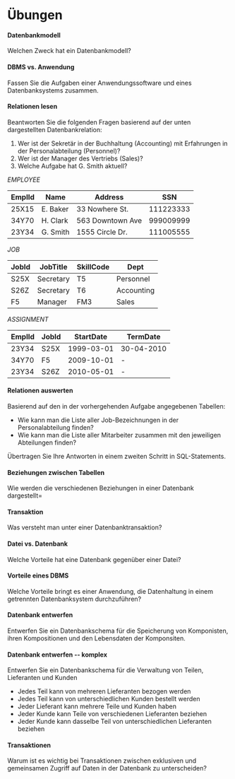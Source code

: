 # Übungen

#### Datenbankmodell
Welchen Zweck hat ein Datenbankmodell?


#### DBMS vs. Anwendung
Fassen Sie die Aufgaben einer Anwendungssoftware und eines Datenbanksystems zusammen.


#### Relationen lesen
Beantworten Sie die folgenden Fragen basierend auf der unten dargestellten Datenbankrelation:

  1. Wer ist der Sekretär in der Buchhaltung (Accounting) mit Erfahrungen in der Personalabteilung (Personnel)?
  2. Wer ist der Manager des Vertriebs (Sales)?
  3. Welche Aufgabe hat G. Smith aktuell?

_EMPLOYEE_

| EmplId | Name            | Address          | SSN       |
|--------|-----------------|------------------|-----------|
| 25X15  | E. Baker        | 33 Nowhere St.   | 111223333 |
| 34Y70  | H. Clark        | 563 Downtown Ave | 999009999 |
| 23Y34  | G. Smith        | 1555 Circle Dr.  | 111005555 |

_JOB_

| JobId | JobTitle      | SkillCode | Dept       |
|-------|---------------|-----------|------------|
| S25X  | Secretary     | T5        | Personnel  |
| S26Z  | Secretary     | T6        | Accounting |
| F5    | Manager       | FM3       | Sales      |

_ASSIGNMENT_

| EmplId | JobId      | StartDate  | TermDate   |
|--------|------------|------------|------------|
| 23Y34  | S25X       | 1999-03-01 | 30-04-2010 |
| 34Y70  | F5         | 2009-10-01 | -          |
| 23Y34  | S26Z       | 2010-05-01 | -          |


#### Relationen auswerten
Basierend auf den in der vorhergehenden Aufgabe angegebenen Tabellen:

  * Wie kann man die Liste aller Job-Bezeichnungen in der Personalabteilung finden?
  * Wie kann man die Liste aller Mitarbeiter zusammen mit den jeweiligen Abteilungen finden?

Übertragen Sie Ihre Antworten in einem zweiten Schritt in SQL-Statements.


#### Beziehungen zwischen Tabellen
Wie werden die verschiedenen Beziehungen in einer Datenbank dargestellt=


#### Transaktion
Was versteht man unter einer Datenbanktransaktion?


#### Datei vs. Datenbank
Welche Vorteile hat eine Datenbank gegenüber einer Datei?


#### Vorteile eines DBMS
Welche Vorteile bringt es einer Anwendung, die Datenhaltung in einem getrennten Datenbanksystem durchzuführen?


#### Datenbank entwerfen
Entwerfen Sie ein Datenbankschema für die Speicherung von Komponisten, ihren Kompositionen und den Lebensdaten der Komponsiten.


#### Datenbank entwerfen -- komplex
Entwerfen Sie ein Datenbankschema für die Verwaltung von Teilen, Lieferanten und Kunden

  * Jedes Teil kann von mehreren Lieferanten bezogen werden
  * Jedes Teil kann von unterschiedlichen Kunden bestellt werden
  * Jeder Lieferant kann mehrere Teile und Kunden haben
  * Jeder Kunde kann Teile von verschiedenen Lieferanten beziehen
  * Jeder Kunde kann dasselbe Teil von unterschiedlichen Lieferanten beziehen


#### Transaktionen
Warum ist es wichtig bei Transaktionen zwischen exklusiven und gemeinsamen Zugriff auf Daten in der Datenbank zu unterscheiden?

